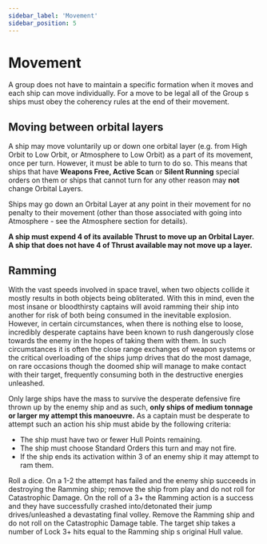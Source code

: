 ```yaml
---
sidebar_label: 'Movement'
sidebar_position: 5
---
```


# Movement

A group does not have to maintain a specific formation when it moves and each ship can move individually. For a move to be legal all of the Group s ships must obey the coherency rules at the end of their movement.

## Moving between orbital layers

A ship may move voluntarily up or down one orbital layer (e.g. from High Orbit to Low Orbit, or Atmosphere to Low Orbit) as a part of its movement, once per turn. However, it must be able to turn to do so. This means that ships that have **Weapons Free, Active Scan** or **Silent Running** special orders on them or ships that cannot turn for any other reason may **not** change Orbital Layers.

Ships may go down an Orbital Layer at any point in their movement for no penalty to their movement (other than those associated with going into Atmosphere - see the Atmosphere section for details).

**A ship must expend 4  of its available Thrust to move up an Orbital Layer. A ship that does not have 4  of Thrust available may not move up a layer.**

## Ramming

With the vast speeds involved in space travel, when two objects collide it mostly results in both objects being obliterated. With this in mind, even the most insane or bloodthirsty captains will avoid ramming their ship into another for risk of both being consumed in the inevitable explosion. However, in certain circumstances, when there is nothing else to loose, incredibly desperate captains have been known to rush dangerously close towards the enemy in the hopes of taking them with them. In such circumstances it is often the close range exchanges of weapon systems or the critical overloading of the ships jump drives that do the most damage, on rare occasions though the doomed ship will manage to make contact with their target, frequently consuming both in the destructive energies unleashed.

Only large ships have the mass to survive the desperate defensive fire thrown up by the enemy ship and as such, **only ships of medium tonnage or larger my attempt this manoeuvre.** As a captain must be desperate to attempt such an action his ship must abide by the following criteria:

* The ship must have two or fewer Hull Points remaining.
* The ship must choose Standard Orders this turn and may not fire.
* If the ship ends its activation within 3 of an enemy ship it may attempt to ram them.

Roll a dice. On a 1-2 the attempt has failed and the enemy ship succeeds in destroying the Ramming ship; remove the ship from play and do not roll for Catastrophic Damage. On the roll of a 3+ the Ramming action is a success and they have successfully crashed into/detonated their jump drives/unleashed a devastating final volley. Remove the Ramming ship and do not roll on the Catastrophic Damage table. The target ship takes a number of Lock 3+ hits equal to the Ramming ship s original Hull value.

